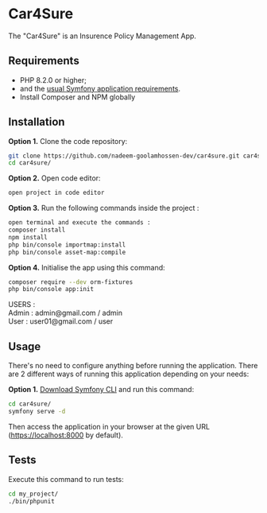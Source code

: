 Car4Sure
========================

The "Car4Sure" is an Insurence Policy Management App.


Requirements
------------

  * PHP 8.2.0 or higher;
  * and the [usual Symfony application requirements][2].
  * Install Composer and NPM globally

Installation
------------

**Option 1.** Clone the code repository:

```bash
git clone https://github.com/nadeem-goolamhossen-dev/car4sure.git car4sure
cd car4sure/
```

**Option 2.** Open code editor:

```bash
open project in code editor
```

**Option 3.** Run the following commands inside the project :

```bash
open terminal and execute the commands : 
composer install
npm install
php bin/console importmap:install
php bin/console asset-map:compile
```

**Option 4.** Initialise the app using this command:

```bash
composer require --dev orm-fixtures
php bin/console app:init
```

<p align="left">
USERS : <br>
Admin : admin@gmail.com / admin <br>
User : user01@gmail.com / user
</p>

Usage
-----

There's no need to configure anything before running the application. There are
2 different ways of running this application depending on your needs:

**Option 1.** [Download Symfony CLI][4] and run this command:

```bash
cd car4sure/
symfony serve -d
```

Then access the application in your browser at the given URL (<https://localhost:8000> by default).


Tests
-----

Execute this command to run tests:

```bash
cd my_project/
./bin/phpunit
```

[1]: https://symfony.com/doc/current/best_practices.html
[2]: https://symfony.com/doc/current/setup.html#technical-requirements
[3]: https://symfony.com/doc/current/setup/web_server_configuration.html
[4]: https://symfony.com/download
[5]: https://symfony.com/book
[6]: https://getcomposer.org/
